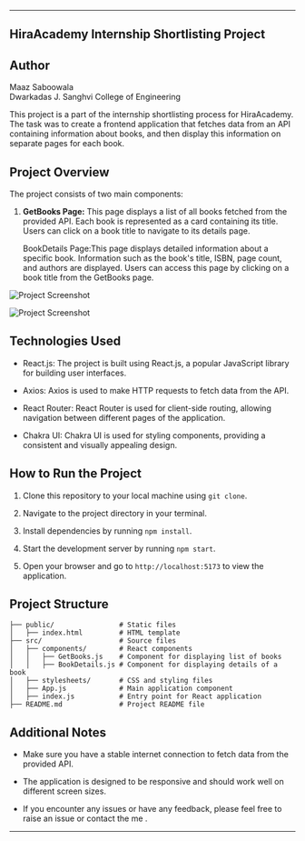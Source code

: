 

---


## HiraAcademy Internship Shortlisting Project

## Author
Maaz Saboowala  
Dwarkadas J. Sanghvi College of Engineering

This project is a part of the internship shortlisting process for HiraAcademy. The task was to create a frontend application that fetches data from an API containing information about books, and then display this information on separate pages for each book.



## Project Overview

The project consists of two main components:

1. **GetBooks Page:** This page displays a list of all books fetched from the provided API. Each book is represented as a card containing its title. Users can click on a book title to navigate to its details page.

   BookDetails Page:This page displays detailed information about a specific book. Information such as the book's title, ISBN, page count, and authors are displayed. Users can access this page by clicking on a book title from the GetBooks page.


![Project Screenshot](HiraAcademy\maaz_frontend\src\assets\bookdetails.png)

![Project Screenshot](HiraAcademy\maaz_frontend\src\assets\getbook.png)


## Technologies Used

- React.js: The project is built using React.js, a popular JavaScript library for building user interfaces.

- Axios: Axios is used to make HTTP requests to fetch data from the API.

- React Router: React Router is used for client-side routing, allowing navigation between different pages of the application.

- Chakra UI: Chakra UI is used for styling components, providing a consistent and visually appealing design.

## How to Run the Project

1. Clone this repository to your local machine using `git clone`.

2. Navigate to the project directory in your terminal.

3. Install dependencies by running `npm install`.

4. Start the development server by running `npm start`.

5. Open your browser and go to `http://localhost:5173` to view the application.

## Project Structure

```
├── public/                # Static files
│   ├── index.html         # HTML template
├── src/                   # Source files
│   ├── components/        # React components
│   │   ├── GetBooks.js    # Component for displaying list of books
│   │   ├── BookDetails.js # Component for displaying details of a book
│   ├── stylesheets/       # CSS and styling files
│   ├── App.js             # Main application component
│   ├── index.js           # Entry point for React application
├── README.md              # Project README file
```

## Additional Notes

- Make sure you have a stable internet connection to fetch data from the provided API.

- The application is designed to be responsive and should work well on different screen sizes.

- If you encounter any issues or have any feedback, please feel free to raise an issue or contact the me .

---
